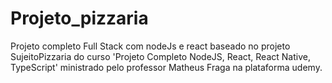 # Projeto_pizzaria
Projeto completo Full Stack com nodeJs e react baseado no projeto SujeitoPizzaria do curso 'Projeto Completo NodeJS, React, React Native, TypeScript' ministrado
pelo professor Matheus Fraga na plataforma udemy.

